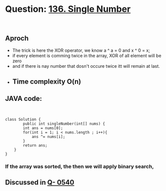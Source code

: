 # Question: [136. Single Number](https://leetcode.com/problems/single-number/)

<br>

## Aproch

- The trick is here the XOR operator, we know a ^ a = 0 and x ^ 0 = x;
- if every element is comming twice in the array, XOR of all element will be zero
- and if there is nay number that dosn't occure twice itt will remain at last.

* ## Time complexity O(n)

## JAVA code:

<br>

    class Solution {
            public int singleNumber(int[] nums) {
            int ans = nums[0];
            for(int i = 1; i < nums.length ; i++){
                ans ^= nums[i];
            }
            return ans;
        }
    }

### If the array was sorted, the then we will apply binary search,
## Discussed in [Q- 0540](https://github.com/Debasishbsws/LeatCode_Questions_Solution/blob/main/Q-%200540.md)
